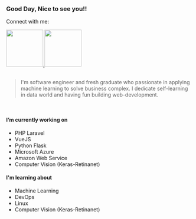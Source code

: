 <h3>Good Day, Nice to see you!!</h3>

Connect with me: <br>
<div>
  <a href="https://www.linkedin.com/in/kanin-kearpimy-48a2b2165/">
    <img src="https://content.linkedin.com/content/dam/me/business/en-us/amp/brand-site/v2/bg/LI-Logo.svg.original.svg" width="100px" />
  </a>
  <a href="https://medium.com/@kaninkearpimy">
    <img src="https://i.ibb.co/pf768RX/KFid2RQA.png" width="100px" />
  </a>
</div>

<br>

> I'm software engineer and fresh graduate who passionate in applying machine learning to solve business complex. I dedicate self-learning in data world and having fun building web-development. 

<br>

<h4>I’m currently working on</h4>

<ul>
  <li>PHP Laravel</li>
  <li>VueJS</li>
  <li>Python Flask</li>
  <li>Microsoft Azure</li>
  <li>Amazon Web Service</li>
  <li>Computer Vision (Keras-Retinanet)</li>
</ul>


<h4>I'm learning about</h4>
<ul>
  <li>Machine Learning</li>
  <li>DevOps</li>
  <li>Linux</li>
  <li>Computer Vision (Keras-Retinanet)</li>
</ul>

<!--
**kanin-kearpimy/kanin-kearpimy** is a ✨ _special_ ✨ repository because its `README.md` (this file) appears on your GitHub profile.

Here are some ideas to get you started:

- 🔭 I’m currently working on ...
- 🌱 I’m currently learning ...
- 👯 I’m looking to collaborate on ...
- 🤔 I’m looking for help with ...
- 💬 Ask me about ...
- 📫 How to reach me: ...
- 😄 Pronouns: ...
- ⚡ Fun fact: ...
-->
